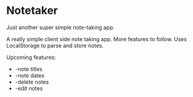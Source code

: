 # Notetaker
Just another super simple note-taking app. 

A really simple client side note taking app. More features to follow. Uses LocalStorage to parse and store notes. 

Upcoming features: 
- -note titles
- -note dates
- -delete notes
- -edit notes
